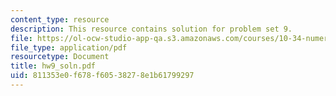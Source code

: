 ```yaml
---
content_type: resource
description: This resource contains solution for problem set 9.
file: https://ol-ocw-studio-app-qa.s3.amazonaws.com/courses/10-34-numerical-methods-applied-to-chemical-engineering-fall-2005/811353e0f678f60538278e1b61799297_hw9_soln.pdf
file_type: application/pdf
resourcetype: Document
title: hw9_soln.pdf
uid: 811353e0-f678-f605-3827-8e1b61799297
---
```


